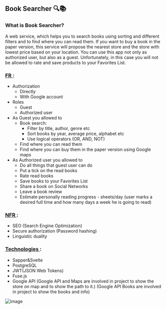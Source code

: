 ## Book Searcher 🔍📚

### What is Book Searcher?

A web service, which helps you to search books using sorting and different filters and to find where you can read them. If you want to buy a book in the paper version, this service will propose the nearest store and the store with lowest price based on your location. You can use this app not only as authorized user, but also as a guest. Unfortunately, in this case you will not be allowed to rate and save products to your Favorites List.

### <ins> FR </ins>:

- Authorization
  - Directly
  - With Google account
- Roles
  - Guest
  - Authorized user
- As Guest you allowed to
  - Book search:
    - Filter by title, author, genre etc
    - Sort books by year, average price, alphabet etc
    - Use logical operators (OR, AND, NOT)
  - Find where you can read them
  - Find where you can buy them in the paper version using Google maps
- As Authorized user you allowed to
  - Do all things that guest user can do
  - Put a tick on the read books
  - Rate read books
  - Save books to your Favorites List
  - Share a book on Social Networks
  - Leave a book review
  - Estimate personally reading progress - sheets/day (user marks a desired full time and how many days a week he is going to read)

### <ins> NFR </ins>:

- SEO (Search Engine Optimization)
- Secure authorization (Password hashing)
- Linguistic duality

### <ins> Technologies </ins>:

- Sapper&Svelte
- PostgreSQL
- JWT(JSON Web Tokens)
- Fuse.js
- Google API
  (Google API and Maps are involved in project to show the store on map and to show the path to it.)
  (Google API Books are involved in project to show the books and info)

![image](https://drive.google.com/uc?export=view&id=1oBZwB-OxBLn_Tcyvn3yBC8dUCLKHa-aA)
